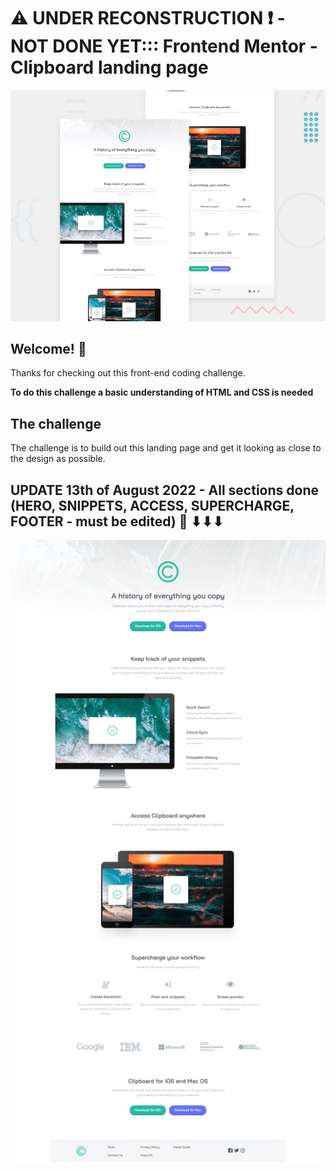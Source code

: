 # ⚠ UNDER RECONSTRUCTION ❗ - NOT DONE YET::: Frontend Mentor - Clipboard landing page 

![Design preview for the Clipboard landing page coding challenge](./design/desktop-preview.jpg)

## Welcome! 👋

Thanks for checking out this front-end coding challenge.


**To do this challenge a basic understanding of HTML and CSS is needed**

## The challenge

The challenge is to build out this landing page and get it looking as close to the design as possible. 

## UPDATE 13th of August 2022 - All sections done (HERO, SNIPPETS, ACCESS, SUPERCHARGE, FOOTER - must be edited) 💪 ⬇⬇⬇
<img src="13-09-2022.png" alt="update preview">
